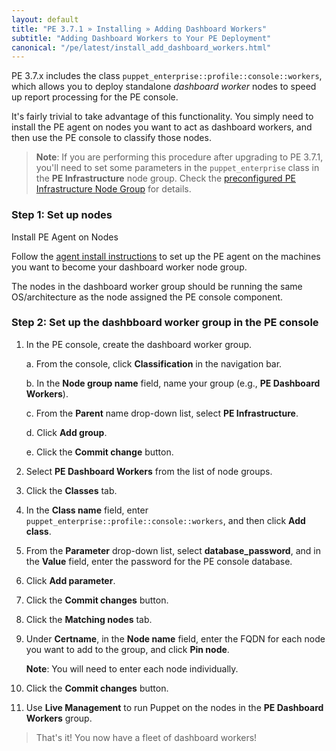 ```yaml
---
layout: default
title: "PE 3.7.1 » Installing » Adding Dashboard Workers"
subtitle: "Adding Dashboard Workers to Your PE Deployment"
canonical: "/pe/latest/install_add_dashboard_workers.html"
---
```


PE 3.7.x includes the class `puppet_enterprise::profile::console::workers`, which allows you to deploy standalone *dashboard worker* nodes to speed up report processing for the PE console.

It's fairly trivial to take advantage of this functionality. You simply need to install the PE agent on nodes you want to act as dashboard workers, and then use the PE console to classify those nodes.

> **Note**: If you are performing this procedure after upgrading to PE 3.7.1, you'll need to set some parameters in the `puppet_enterprise` class in the **PE Infrastructure** node group. Check the [preconfigured PE Infrastructure Node Group](./console_classes_groups_preconfigured_groups.html#the-pe-infrastructure-node-group) for details.

### Step 1: Set up nodes

Install PE Agent on Nodes

Follow the [agent install instructions](./install_agents.html) to set up the PE agent on the machines you want to become your dashboard worker node group.

The nodes in the dashboard worker group should be running the same OS/architecture as the node assigned the PE console component.

### Step 2: Set up the dashbboard worker group in the PE console

1. In the PE console, create the dashboard worker group.

   a. From the console, click **Classification** in the navigation bar.

   b. In the **Node group name** field, name your group (e.g., **PE Dashboard Workers**).

   c. From the **Parent** name drop-down list, select **PE Infrastructure**.

   d. Click **Add group**.

   e. Click the **Commit change** button.

2. Select **PE Dashboard Workers** from the list of node groups.

3. Click the **Classes** tab.

4. In the **Class name** field, enter `puppet_enterprise::profile::console::workers`, and then click **Add class**.

5. From the **Parameter** drop-down list, select **database_password**, and in the **Value** field, enter the password for the PE console database.

6. Click **Add parameter**.

7. Click the **Commit changes** button.

8. Click the **Matching nodes** tab.

9. Under **Certname**, in the **Node name** field, enter the FQDN for each node you want to add to the group, and click **Pin node**.

   **Note**: You will need to enter each node individually.

10. Click the **Commit changes** button.

11. Use **Live Management** to run Puppet on the nodes in the **PE Dashboard Workers** group.

> That's it! You now have a fleet of dashboard workers!
